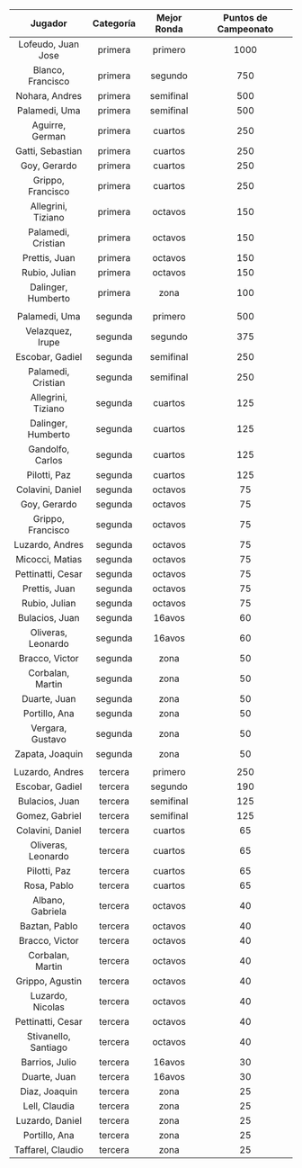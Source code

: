 |       Jugador        |  Categoría  |  Mejor Ronda  |  Puntos de Campeonato  |
|:--------------------:|:-----------:|:-------------:|:----------------------:|
|  Lofeudo, Juan Jose  |   primera   |    primero    |          1000          |
|  Blanco, Francisco   |   primera   |    segundo    |          750           |
|    Nohara, Andres    |   primera   |   semifinal   |          500           |
|    Palamedi, Uma     |   primera   |   semifinal   |          500           |
|   Aguirre, German    |   primera   |    cuartos    |          250           |
|   Gatti, Sebastian   |   primera   |    cuartos    |          250           |
|     Goy, Gerardo     |   primera   |    cuartos    |          250           |
|  Grippo, Francisco   |   primera   |    cuartos    |          250           |
|  Allegrini, Tiziano  |   primera   |    octavos    |          150           |
|  Palamedi, Cristian  |   primera   |    octavos    |          150           |
|    Prettis, Juan     |   primera   |    octavos    |          150           |
|    Rubio, Julian     |   primera   |    octavos    |          150           |
|  Dalinger, Humberto  |   primera   |     zona      |          100           |
|                      |             |               |                        |
|    Palamedi, Uma     |   segunda   |    primero    |          500           |
|   Velazquez, Irupe   |   segunda   |    segundo    |          375           |
|   Escobar, Gadiel    |   segunda   |   semifinal   |          250           |
|  Palamedi, Cristian  |   segunda   |   semifinal   |          250           |
|  Allegrini, Tiziano  |   segunda   |    cuartos    |          125           |
|  Dalinger, Humberto  |   segunda   |    cuartos    |          125           |
|   Gandolfo, Carlos   |   segunda   |    cuartos    |          125           |
|     Pilotti, Paz     |   segunda   |    cuartos    |          125           |
|   Colavini, Daniel   |   segunda   |    octavos    |           75           |
|     Goy, Gerardo     |   segunda   |    octavos    |           75           |
|  Grippo, Francisco   |   segunda   |    octavos    |           75           |
|   Luzardo, Andres    |   segunda   |    octavos    |           75           |
|   Micocci, Matias    |   segunda   |    octavos    |           75           |
|  Pettinatti, Cesar   |   segunda   |    octavos    |           75           |
|    Prettis, Juan     |   segunda   |    octavos    |           75           |
|    Rubio, Julian     |   segunda   |    octavos    |           75           |
|    Bulacios, Juan    |   segunda   |    16avos     |           60           |
|  Oliveras, Leonardo  |   segunda   |    16avos     |           60           |
|    Bracco, Victor    |   segunda   |     zona      |           50           |
|   Corbalan, Martin   |   segunda   |     zona      |           50           |
|     Duarte, Juan     |   segunda   |     zona      |           50           |
|    Portillo, Ana     |   segunda   |     zona      |           50           |
|   Vergara, Gustavo   |   segunda   |     zona      |           50           |
|   Zapata, Joaquin    |   segunda   |     zona      |           50           |
|                      |             |               |                        |
|   Luzardo, Andres    |   tercera   |    primero    |          250           |
|   Escobar, Gadiel    |   tercera   |    segundo    |          190           |
|    Bulacios, Juan    |   tercera   |   semifinal   |          125           |
|    Gomez, Gabriel    |   tercera   |   semifinal   |          125           |
|   Colavini, Daniel   |   tercera   |    cuartos    |           65           |
|  Oliveras, Leonardo  |   tercera   |    cuartos    |           65           |
|     Pilotti, Paz     |   tercera   |    cuartos    |           65           |
|     Rosa, Pablo      |   tercera   |    cuartos    |           65           |
|   Albano, Gabriela   |   tercera   |    octavos    |           40           |
|    Baztan, Pablo     |   tercera   |    octavos    |           40           |
|    Bracco, Victor    |   tercera   |    octavos    |           40           |
|   Corbalan, Martin   |   tercera   |    octavos    |           40           |
|   Grippo, Agustin    |   tercera   |    octavos    |           40           |
|   Luzardo, Nicolas   |   tercera   |    octavos    |           40           |
|  Pettinatti, Cesar   |   tercera   |    octavos    |           40           |
| Stivanello, Santiago |   tercera   |    octavos    |           40           |
|    Barrios, Julio    |   tercera   |    16avos     |           30           |
|     Duarte, Juan     |   tercera   |    16avos     |           30           |
|    Diaz, Joaquin     |   tercera   |     zona      |           25           |
|    Lell, Claudia     |   tercera   |     zona      |           25           |
|   Luzardo, Daniel    |   tercera   |     zona      |           25           |
|    Portillo, Ana     |   tercera   |     zona      |           25           |
|  Taffarel, Claudio   |   tercera   |     zona      |           25           |